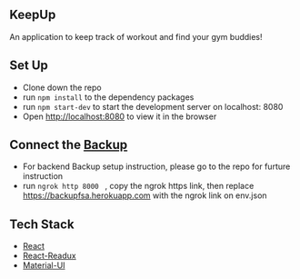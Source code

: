 ## KeepUp

An application to keep track of workout and find your gym buddies!

## Set Up

- Clone down the repo
- run `npm install` to the dependency packages
- run `npm start-dev` to start the development server on localhost: 8080
- Open [http://localhost:8080](http://localhost:8080) to view it in the browser

## Connect the [Backup](https://github.com/FoodieFSA/backup)

- For backend Backup setup instruction, please go to the repo for furture instruction
- run `ngrok http 8000 ` , copy the ngrok https link, then replace https://backupfsa.herokuapp.com with the ngrok link on env.json

## Tech Stack

- [React](https://reactjs.org/)
- [React-Readux](https://react-redux.js.org/)
- [Material-UI](https://material-ui.com/)

